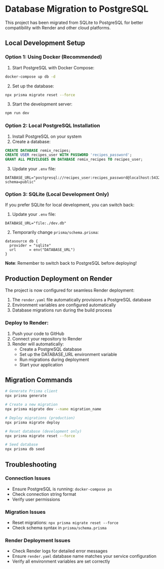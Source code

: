 # Database Migration to PostgreSQL

This project has been migrated from SQLite to PostgreSQL for better compatibility with Render and other cloud platforms.

## Local Development Setup

### Option 1: Using Docker (Recommended)

1. Start PostgreSQL with Docker Compose:
```bash
docker-compose up db -d
```

2. Set up the database:
```bash
npx prisma migrate reset --force
```

3. Start the development server:
```bash
npm run dev
```

### Option 2: Local PostgreSQL Installation

1. Install PostgreSQL on your system
2. Create a database:
```sql
CREATE DATABASE remix_recipes;
CREATE USER recipes_user WITH PASSWORD 'recipes_password';
GRANT ALL PRIVILEGES ON DATABASE remix_recipes TO recipes_user;
```

3. Update your `.env` file:
```env
DATABASE_URL="postgresql://recipes_user:recipes_password@localhost:5432/remix_recipes?schema=public"
```

### Option 3: SQLite (Local Development Only)

If you prefer SQLite for local development, you can switch back:

1. Update your `.env` file:
```env
DATABASE_URL="file:./dev.db"
```

2. Temporarily change `prisma/schema.prisma`:
```prisma
datasource db {
  provider = "sqlite"
  url      = env("DATABASE_URL")
}
```

**Note**: Remember to switch back to PostgreSQL before deploying!

## Production Deployment on Render

The project is now configured for seamless Render deployment:

1. The `render.yaml` file automatically provisions a PostgreSQL database
2. Environment variables are configured automatically
3. Database migrations run during the build process

### Deploy to Render:

1. Push your code to GitHub
2. Connect your repository to Render
3. Render will automatically:
   - Create a PostgreSQL database
   - Set up the DATABASE_URL environment variable
   - Run migrations during deployment
   - Start your application

## Migration Commands

```bash
# Generate Prisma client
npx prisma generate

# Create a new migration
npx prisma migrate dev --name migration_name

# Deploy migrations (production)
npx prisma migrate deploy

# Reset database (development only)
npx prisma migrate reset --force

# Seed database
npx prisma db seed
```

## Troubleshooting

### Connection Issues
- Ensure PostgreSQL is running: `docker-compose ps`
- Check connection string format
- Verify user permissions

### Migration Issues
- Reset migrations: `npx prisma migrate reset --force`
- Check schema syntax in `prisma/schema.prisma`

### Render Deployment Issues
- Check Render logs for detailed error messages
- Ensure `render.yaml` database name matches your service configuration
- Verify all environment variables are set correctly